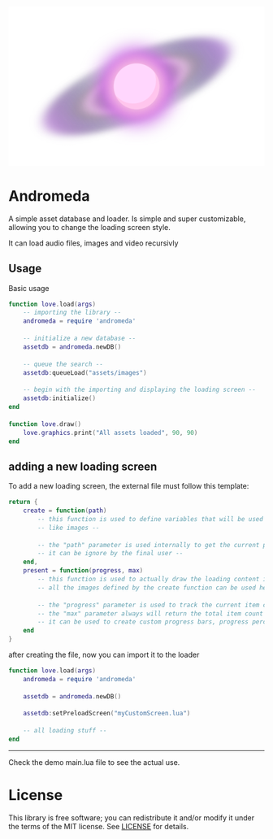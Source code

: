 ![alt text](andromeda_logo.png)
# Andromeda
A simple asset database and loader.
Is simple and super customizable, allowing you to change the loading screen style.

It can load audio files, images and video recursivly

## Usage
Basic usage
```lua
function love.load(args)
    -- importing the library --
    andromeda = require 'andromeda'

    -- initialize a new database --
    assetdb = andromeda.newDB()

    -- queue the search --
    assetdb:queueLoad("assets/images")
    
    -- begin with the importing and displaying the loading screen --
    assetdb:initialize()
end

function love.draw()
    love.graphics.print("All assets loaded", 90, 90)
end
```

## adding a new loading screen
To add a new loading screen, the external file must follow this template:
```lua
return {
    create = function(path)
        -- this function is used to define variables that will be used during the loading screen display --
        -- like images --

        -- the "path" parameter is used internally to get the current path of the library --
        -- it can be ignore by the final user --
    end,
    present = function(progress, max)
        -- this function is used to actually draw the loading content in the screen --
        -- all the images defined by the create function can be used here --
        
        -- the "progress" parameter is used to track the current item count --
        -- the "max" parameter always will return the total item count --
        -- it can be used to create custom progress bars, progress percentage, etc. --
    end
}
```

after creating the file, now you can import it to the loader

```lua
function love.load(args)
    andromeda = require 'andromeda'

    assetdb = andromeda.newDB()

    assetdb:setPreloadScreen("myCustomScreen.lua")

    -- all loading stuff --
end
```

---

Check the demo main.lua file to see the actual use.

# License
This library is free software; you can redistribute it and/or modify it under the terms of the MIT license. See [LICENSE](LICENSE) for details.